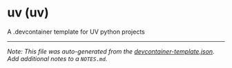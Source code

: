 
# uv (uv)

A .devcontainer template for UV python projects





---

_Note: This file was auto-generated from the [devcontainer-template.json](https://github.com/mattmazzola/devcontainers/blob/main/src/uv/devcontainer-template.json).  Add additional notes to a `NOTES.md`._
